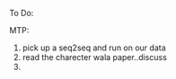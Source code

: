 To Do:

MTP:
1. pick up a seq2seq and run on our data
2. read the charecter wala paper..discuss 
3. 

